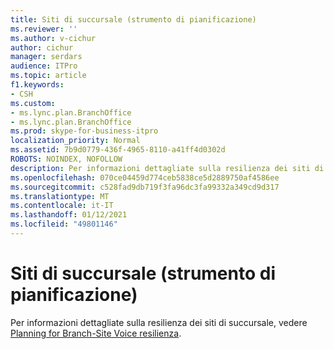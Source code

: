 ```yaml
---
title: Siti di succursale (strumento di pianificazione)
ms.reviewer: ''
ms.author: v-cichur
author: cichur
manager: serdars
audience: ITPro
ms.topic: article
f1.keywords:
- CSH
ms.custom:
- ms.lync.plan.BranchOffice
- ms.lync.plan.BranchOffice
ms.prod: skype-for-business-itpro
localization_priority: Normal
ms.assetid: 7b9d0779-436f-4965-8110-a41ff4d0302d
ROBOTS: NOINDEX, NOFOLLOW
description: Per informazioni dettagliate sulla resilienza dei siti di succursale, vedere Planning for Branch-Site Voice resilienza.
ms.openlocfilehash: 070ce04459d774ceb5838ce5d2889750af4586ee
ms.sourcegitcommit: c528fad9db719f3fa96dc3fa99332a349cd9d317
ms.translationtype: MT
ms.contentlocale: it-IT
ms.lasthandoff: 01/12/2021
ms.locfileid: "49801146"
---
```

# <a name="branch-sites-planning-tool"></a>Siti di succursale (strumento di pianificazione)

Per informazioni dettagliate sulla resilienza dei siti di succursale, vedere [Planning for Branch-Site Voice resilienza](https://technet.microsoft.com/library/67713f57-3ded-4127-ac37-57d8099bf384.aspx).


